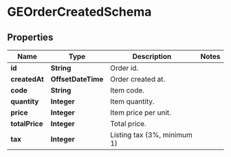 

# GEOrderCreatedSchema


## Properties

| Name | Type | Description | Notes |
|------------ | ------------- | ------------- | -------------|
|**id** | **String** | Order id. |  |
|**createdAt** | **OffsetDateTime** | Order created at. |  |
|**code** | **String** | Item code. |  |
|**quantity** | **Integer** | Item quantity. |  |
|**price** | **Integer** | Item price per unit. |  |
|**totalPrice** | **Integer** | Total price. |  |
|**tax** | **Integer** | Listing tax (3%, minimum 1) |  |



